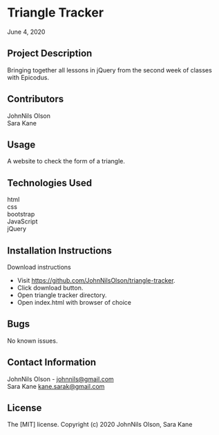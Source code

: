 # Triangle Tracker
June 4, 2020

## Project Description
Bringing together all lessons in jQuery from the second week of classes with Epicodus.

## Contributors
JohnNils Olson  
Sara Kane

## Usage
A website to check the form of a triangle.

## Technologies Used
html  
css  
bootstrap  
JavaScript  
jQuery

## Installation Instructions
Download instructions
* Visit https://github.com/JohnNilsOlson/triangle-tracker.
* Click download button.
* Open triangle tracker directory.
* Open index.html with browser of choice

## Bugs
No known issues.

## Contact Information
JohnNils Olson - johnnils@gmail.com  
Sara Kane kane.sarak@gmail.com

## License
The [MIT] license.
Copyright (c) 2020 JohnNils Olson, Sara Kane